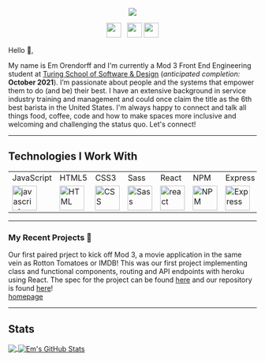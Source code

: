 <p align='center'>
   <img src='https://user-images.githubusercontent.com/77934658/124954803-1864f200-dfdc-11eb-978b-e2f3530a7077.png'>
</p>



<p align='center'>
<a href="https://dev.to/emorendorff"><img height="30" src="https://user-images.githubusercontent.com/77934658/124979734-0ba2c700-dff9-11eb-8fdd-2133b98d40ab.png"></a>&nbsp;&nbsp;
<a href="https://www.instagram.com/darkclothesnostain/"><img height="30" src="https://user-images.githubusercontent.com/77934658/124979032-2a548e00-dff8-11eb-8de5-466e310b49f9.png"></a>
<a href='www.linkedin.com/in/em-orendorff-2a2b4987'><img height="30" src="https://user-images.githubusercontent.com/77934658/124978588-97b3ef00-dff7-11eb-85fa-38dcd207f95a.png"></a>
</p>

Hello 👋,

My name is Em Orendorff and I'm currently a Mod 3 Front End Engineering student at [Turing School of Software & Design](https://turing.edu/) (*anticipated completion:* **October 2021**).  I’m passionate about people and the systems that empower them to do (and be) their best. I have an extensive background in service industry training and management and could once claim the title as the 6th best barista in the United States. I'm always happy to connect and talk all things food, coffee, code and how to make spaces more inclusive and welcoming and challenging the status quo. Let's connect! 

  ---
  ## Technologies I Work With
 <table>
    <tr>
        <td>JavaScript</td>
        <td>HTML5</td>
        <td>CSS3</td>
        <td>Sass</td>
        <td>React</td>
      <!--      <td>Router</td> --> 
        <td>NPM</td>
        <td>Express</td>
        <td>Cypress</td>
        <td>Mocha</td>
<!--         <td>Heroku</td> -->
    </tr>
    <tr>
        <td><img src="https://github.com/tkswann2/tech-logos/blob/master/jslogo.png" alt="javascript" width="50" height="auto" /></td>
        <td><img src="https://github.com/tkswann2/tech-logos/blob/master/html5.png" alt="HTML" width="50" height="auto" /></td>
        <td><img src="https://github.com/tkswann2/tech-logos/blob/master/css3.png" alt="CSS" width="50" height="auto" /></td>
        <td><img src="https://github.com/tkswann2/tech-logos/blob/master/sass.png" alt="Sass" width="50" height="auto" /></td>
        <td><img src="https://github.com/tkswann2/tech-logos/blob/master/react.png" alt="react" width="50" height="auto" /></td>
<!--         <td><img src="https://user-images.githubusercontent.com/73092355/119361186-9d808b80-bc68-11eb-97ee-05bde2700716.png" alt="router" width="50" height="auto" /></td> --> 
        <td><img src="https://github.com/tkswann2/tech-logos/blob/master/npm.png" alt="NPM" width="50" height="auto" /></td>
         <td><img src="https://github.com/tkswann2/tech-logos/blob/master/express.png" alt="Express" width="50" height="auto" /></td>
        <td><img src="https://user-images.githubusercontent.com/73092355/119361263-b5f0a600-bc68-11eb-9f41-8e10aa013e7a.png" alt="Cypress" width="50" height="auto" /></td>
        <td><img src="https://github.com/tkswann2/tech-logos/blob/master/mocha.png" alt="Mocha" width="50" height="auto" /></td>
<!--         <td><img src="https://user-images.githubusercontent.com/73092355/119402483-3bd91500-bc9a-11eb-9465-edf38b6a68d3.png" alt="Heroku" width="50" height="auto"/> </td> -->
    </tr>
</table>

 ---

<!-- <p>
  <a href="https://github.com/emorendorff/overlook-hotel"><img width="300" align='right' src="https://user-images.githubusercontent.com/77934658/124984453-db5e2700-dffe-11eb-8791-97e6affe3745.gif"></a>
</p> -->

### My Recent Projects 🌱

Our first paired prject to kick off Mod 3, a movie application in the same vein as Rotton Tomatoes or IMDB! This was our first project implementing class and functional components, routing and API endpoints with heroku using React. The spec for the project can be found [here](https://frontend.turing.edu/projects/module-3/rancid-tomatillos-v3.html) and our repository is found [here](https://github.com/Meekb/rancid-tomatillos)! <br> [homepage](https://user-images.githubusercontent.com/77934658/126370911-807cccf0-2e5d-4aaf-82ac-45305b136f5d.gif)
  

--- 
## Stats

<a href="https://github.com/emorendorff">
  <img align="center" src="https://github-readme-stats.vercel.app/api/top-langs/?username=emorendorff&hide=java,html,tex&title_color=ffffff&text_color=c9cacc&icon_color=2bbc8a&bg_color=1d1f21&langs_count=3" />
</a>
<a href="https://github.com/emorendorff">
  <img align="center" src="https://github-readme-stats.vercel.app/api?username=emorendorff&show_icons=true&line_height=27&count_private=true&title_color=ffffff&text_color=c9cacc&icon_color=2bbc8a&bg_color=1d1f21" alt="Em's GitHub Stats" />
</a>  
<br>
<br>
<br>
